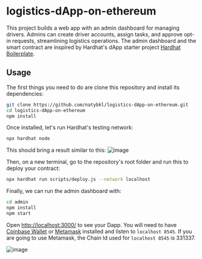 # logistics-dApp-on-ethereum

This project builds a web app with an admin dashboard for managing drivers. Admins can create driver accounts, assign tasks, and approve opt-in requests, streamlining logistics operations. The admin dashboard and the smart contract are inspired by Hardhat's dApp starter project [Hardhat Boilerplate](https://github.com/NomicFoundation/hardhat-boilerplate).


## Usage

The first things you need to do are clone this repository and install its
dependencies:

```sh
git clone https://github.com/natybkl/logistics-dApp-on-ethereum.git
cd logistics-dApp-on-ethereum
npm install
```

Once installed, let's run Hardhat's testing network:

```sh
npx hardhat node
```
This should bring a result similar to this:
![image](https://github.com/natybkl/logistics-dApp-on-ethereum/assets/62074050/a4be99d9-91c1-41fd-846f-b23880f45f3f)


Then, on a new terminal, go to the repository's root folder and run this to
deploy your contract:

```sh
npx hardhat run scripts/deploy.js --network localhost
```

Finally, we can run the admin dashboard with:

```sh
cd admin
npm install
npm start
```

Open [http://localhost:3000/](http://localhost:3000/) to see your Dapp. You will
need to have [Coinbase Wallet](https://www.coinbase.com/wallet) or [Metamask](https://metamask.io) installed and listen to
`localhost 8545`. If you are going to use Metamask, the Chain Id used for `localhost 8545` is  331337. 

![image](https://github.com/natybkl/logistics-dApp-on-ethereum/assets/62074050/77d4057c-4dd2-44aa-9b98-baa564aa5469)




